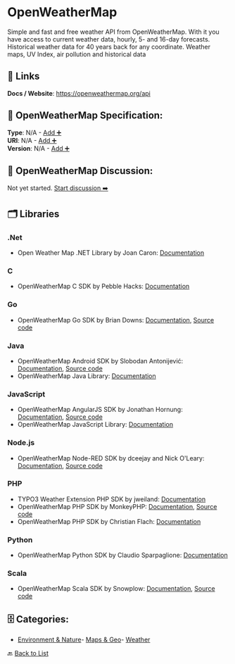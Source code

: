 # OpenWeatherMap

Simple and fast and free weather API from OpenWeatherMap. With it you have access to current weather data, hourly, 5- and 16-day forecasts. Historical weather data for 40 years back for any coordinate. Weather maps, UV Index, air pollution and historical data

##  🔗 Links
**Docs / Website**: https://openweathermap.org/api

## 🧬 OpenWeatherMap Specification:
**Type**: N/A - [Add ➕](https://github.com/apis-list/apis-list/edit/main/apis.yaml#L14332)  
**URI**: N/A - [Add ➕](https://github.com/apis-list/apis-list/edit/main/apis.yaml#L14332)  
**Version**: N/A - [Add ➕](https://github.com/apis-list/apis-list/edit/main/apis.yaml#L14332)

## 💬 OpenWeatherMap Discussion:
Not yet started. [Start discussion ➡️](https://github.com/apis-list/apis-list/discussions/new)

## 🗂️ Libraries
### .Net
- Open Weather Map .NET Library by Joan Caron: [Documentation](https://github.com/joancaron/OpenWeatherMap-Api-Net)
### C
- OpenWeatherMap C SDK by Pebble Hacks: [Documentation](https://github.com/pebble-hacks/owm-weather)
### Go
- OpenWeatherMap Go SDK by Brian Downs: [Documentation](http://briandowns.github.io/openweathermap/), [Source code](https://github.com/briandowns/openweathermap)
### Java
- OpenWeatherMap Android SDK by Slobodan Antonijević: [Documentation](https://jitpack.io/#slobodanantonijevic/OpenWeatherMap-SDK), [Source code](https://github.com/slobodanantonijevic/OpenWeatherMap-SDK)
- OpenWeatherMap Java Library: [Documentation](https://github.com/migtavares/owmClient)
### JavaScript
- OpenWeatherMap AngularJS SDK by Jonathan Hornung: [Documentation](https://libraries.io/bower/angular-openweathermap-api-factory), [Source code](https://github.com/JohnnyTheTank/angular-openweathermap-api-factory)
- OpenWeatherMap JavaScript Library: [Documentation](http://weatherjs.com/)
### Node.js
- OpenWeatherMap Node-RED SDK by dceejay and Nick O'Leary: [Documentation](http://flows.nodered.org/node/node-red-node-openweathermap), [Source code](https://github.com/node-red/node-red-web-nodes/tree/master/openweathermap)
### PHP
- TYPO3 Weather Extension PHP SDK by jweiland: [Documentation](https://github.com/jweiland-net/weather2)
- OpenWeatherMap PHP SDK by MonkeyPHP: [Documentation](https://packagist.org/packages/monkeyphp/open-weather-map), [Source code](https://github.com/monkeyphp/open-weather-map)
- OpenWeatherMap PHP SDK by Christian Flach: [Documentation](https://github.com/cmfcmf/OpenWeatherMap-PHP-Api)
### Python
- OpenWeatherMap Python SDK by Claudio Sparpaglione: [Documentation](https://github.com/csparpa/pyowm)
### Scala
- OpenWeatherMap Scala SDK by Snowplow: [Documentation](http://snowplowanalytics.com/blog/2015/12/13/scala-weather-0.1.0-released/), [Source code](https://github.com/snowplow/scala-weather)


## 🗄️ Categories:
- [Environment & Nature](https://github.com/apis-list/apis-list#environment--nature-)- [Maps & Geo](https://github.com/apis-list/apis-list#maps--geo-)- [Weather](https://github.com/apis-list/apis-list#weather-)

🔙  [Back to List](https://github.com/apis-list/apis-list)
